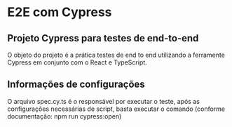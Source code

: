 # E2E com Cypress

## Projeto Cypress para testes de end-to-end

O objeto do projeto é a prática testes de end to end utilizando a ferramente Cypress em conjunto com o React e TypeScript.

## Informações de configurações

O arquivo spec.cy.ts é o responsável por executar o teste, após as configurações necessárias de script, basta executar o comando (conforme documentação: npm run cypress:open)

